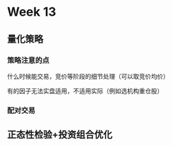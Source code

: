 # Week 13

## 量化策略

### 策略注意的点

什么时候能交易，竞价等阶段的细节处理（可以取竞价均价）

有的因子无法实盘适用，不适用实际（例如选机构重仓股）

### 配对交易


## 正态性检验+投资组合优化
